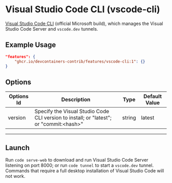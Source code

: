 # Visual Studio Code CLI (vscode-cli)

[Visual Studio Code CLI](https://code.visualstudio.com/docs/editor/command-line) (official Microsoft build), which manages the Visual Studio Code Server and `vscode.dev` tunnels.

## Example Usage

```json
"features": {
    "ghcr.io/devcontainers-contrib/features/vscode-cli:1": {}
}
```

## Options

| Options Id | Description | Type | Default Value |
|-----|-----|-----|-----|
| version | Specify the Visual Studio Code CLI version to install; or "latest"; or "commit:&lt;hash&gt;" | string | latest |

---

## Launch

Run `code serve-web` to download and run Visual Studio Code Server listening on port 8000; or run `code tunnel` to start a `vscode.dev` tunnel. Commands that require a full desktop installation of Visual Studio Code will not work.

